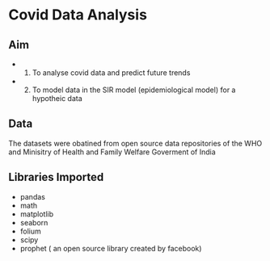 # Covid Data Analysis 

## Aim
- 1. To analyse covid data and predict future trends
- 2. To model data in the SIR model (epidemiological model) for a hypotheic data

## Data 
The datasets were obatined from open source data repositories of the WHO and Minisitry of Health and Family Welfare Goverment of India 

## Libraries Imported
- pandas
- math
- matplotlib
- seaborn
- folium 
- scipy
- prophet ( an open source library created by facebook)





